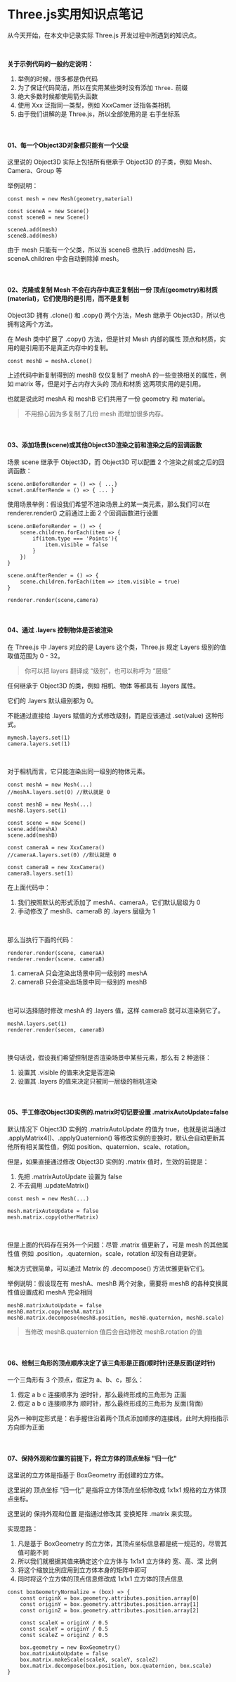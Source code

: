 # Three.js实用知识点笔记

从今天开始，在本文中记录实际 Three.js 开发过程中所遇到的知识点。



<br>

**关于示例代码的一般约定说明：**

1. 举例的时候，很多都是伪代码
2. 为了保证代码简洁，所以在实用某些类时没有添加 `Three.` 前缀
3. 绝大多数时候都使用箭头函数
4. 使用 Xxx 泛指同一类型，例如 XxxCamer 泛指各类相机
5. 由于我们讲解的是 Three.js，所以全部使用的是 右手坐标系



<br>

#### 01、每一个Object3D对象都只能有一个父级

这里说的 Object3D 实际上包括所有继承于 Object3D 的子类，例如 Mesh、Camera、Group 等

举例说明：

```
const mesh = new Mesh(geometry,material)

const sceneA = new Scene()
const sceneB = new Scene()

sceneA.add(mesh)
sceneB.add(mesh)
```

由于 mesh 只能有一个父类，所以当 sceneB 也执行 .add(mesh) 后，sceneA.children 中会自动删除掉 mesh。



<br>

#### 02、克隆或复制 Mesh 不会在内存中真正复制出一份 顶点(geometry)和材质(material)，它们使用的是引用，而不是复制

Object3D 拥有 .clone() 和 .copy() 两个方法，Mesh 继承于 Object3D，所以也拥有这两个方法。

在 Mesh 类中扩展了 .copy() 方法，但是针对 Mesh 内部的属性 顶点和材质，实用的是引用而不是真正内存中的复制。

```
const meshB = meshA.clone()
```

上述代码中新复制得到的 meshB 仅仅复制了 meshA 的一些变换相关的属性，例如 matrix 等，但是对于占内存大头的 顶点和材质 这两项实用的是引用。

也就是说此时 meshA 和 meshB 它们共用了一份 geometry 和 material。

> 不用担心因为多复制了几份 mesh 而增加很多内存。



<br>

#### 03、添加场景(scene)或其他Object3D渲染之前和渲染之后的回调函数

场景 scene 继承于 Object3D，而 Object3D 可以配置 2 个渲染之前或之后的回调函数：

```
scene.onBeforeRender = () => { ...}
scnet.onAfterRende = () => { ... }
```

使用场景举例：假设我们希望不渲染场景上的某一类元素，那么我们可以在 renderer.render() 之前通过上面 2 个回调函数进行设置

```
scene.onBeforeRender = () => {
    scene.children.forEach(item => {
        if(item.type === 'Points'){
            item.visible = false
        }
    })
}

scene.onAfterRender = () => {
    scene.children.forEach(item => item.visible = true)
}

renderer.render(scene,camera)
```



<br>

#### 04、通过 .layers 控制物体是否被渲染

在 Three.js 中 .layers 对应的是 Layers 这个类，Three.js 规定 Layers 级别的值取值范围为 0 - 32。

> 你可以把 layers 翻译成 “级别”，也可以称呼为 “层级”

任何继承于 Object3D 的类，例如 相机、物体 等都具有 .layers 属性。

它们的 .layers 默认级别都为 0。

不能通过直接给 .layers 赋值的方式修改级别，而是应该通过 .set(value) 这种形式。

```
mymesh.layers.set(1)
camera.layers.set(1)
```



<br>

对于相机而言，它只能渲染出同一级别的物体元素。

```
const meshA = new Mesh(...)
//meshA.layers.set(0) //默认就是 0

const meshB = new Mesh(...)
meshB.layers.set(1)

const scene = new Scene()
scene.add(meshA)
scene.add(meshB)

const cameraA = new XxxCamera()
//cameraA.layers.set(0) //默认就是 0

const cameraB = new XxxCamera()
cameraB.layers.set(1)
```

在上面代码中：

1. 我们按照默认的形式添加了 meshA、cameraA，它们默认层级为 0
2. 手动修改了  meshB、cameraB 的 .layers 层级为 1

<br>

那么当执行下面的代码：

```
renderer.render(scene, cameraA)
renderer.render(scene. cameraB)
```

1. cameraA 只会渲染出场景中同一级别的 meshA
2. cameraB 只会渲染出场景中同一级别的 meshB



<br>

也可以选择随时修改 meshA 的 .layers 值，这样 cameraB 就可以渲染到它了。

```
meshA.layers.set(1)
renderer.render(secen, cameraB)
```



<br>

换句话说，假设我们希望控制是否渲染场景中某些元素，那么有 2 种途径：

1. 设置其 .visible 的值来决定是否渲染
2. 设置其 .layers 的值来决定只被同一层级的相机渲染



<br>

#### 05、手工修改Object3D实例的.matrix时切记要设置 .matrixAutoUpdate=false

默认情况下 Object3D 实例的 .matrixAutoUpdate 的值为 true，也就是说当通过 .applyMatrix4()、.applyQuaternion() 等修改实例的变换时，默认会自动更新其他所有相关属性值，例如 position、quaternion、scale、rotation。

但是，如果直接通过修改 Object3D 实例的 .matrix 值时，生效的前提是：

1. 先把 .matrixAutoUpdate 设置为 false
2. 不去调用 .updateMatrix()

```
const mesh = new Mesh(...)

mesh.matrixAutoUpdate = false
mesh.matrix.copy(otherMatrix)
```



<br>

但是上面的代码存在另外一个问题：尽管 .matrix 值更新了，可是 mesh 的其他属性值 例如 .position，.quaternion，scale，rotation 却没有自动更新。

解决方式很简单，可以通过 Matrix 的 .decompose() 方法优雅更新它们。

举例说明：假设现在有 meshA、meshB 两个对象，需要将 meshB 的各种变换属性值设置成和 meshA 完全相同

```
meshB.matrixAutoUpdate = false
meshB.matrix.copy(meshA.matrix)
meshB.matrix.decompose(meshB.position, meshB.quaternion, meshB.scale)
```

> 当修改 meshB.quaternion 值后会自动修改 meshB.rotation 的值



<br>

#### 06、绘制三角形的顶点顺序决定了该三角形是正面(顺时针)还是反面(逆时针)

一个三角形有 3 个顶点，假定为 a、b、c，那么：

1. 假定 a b c 连接顺序为 逆时针，那么最终形成的三角形为 正面
2. 假定 a b c 连接顺序为 顺时针，那么最终形成的三角形为 反面(背面)

另外一种判定形式是：右手握住沿着两个顶点添加顺序的连接线，此时大拇指指示方向即为正面



<br>

#### 07、保持外观和位置的前提下，将立方体的顶点坐标 "归一化"

这里说的立方体是指基于 BoxGeometry 而创建的立方体。

这里说的 顶点坐标 “归一化” 是指将立方体顶点坐标修改成 1x1x1 规格的立方体顶点坐标。

这里说的 保持外观和位置 是指通过修改其 变换矩阵 .matrix 来实现。

实现思路：

1. 凡是基于 BoxGeometry 的立方体，其顶点坐标信息都是统一规范的，尽管其值可能不同
2. 所以我们就根据其值来确定这个立方体与 1x1x1 立方体的 宽、高、深 比例
3. 将这个缩放比例应用到立方体本身的矩阵中即可
4. 同时将这个立方体的顶点信息修改成 1x1x1 立方体的顶点信息

```
const boxGeometryNormalize = (box) => {
    const originX = box.geometry.attributes.position.array[0]
    const originY = box.geometry.attributes.position.array[1]
    const originZ = box.geometry.attributes.position.array[2]

    const scaleX = originX / 0.5
    const scaleY = originY / 0.5
    const scaleZ = originZ / 0.5
    
    box.geometry = new BoxGeometry()
    box.matrixAutoUpdate = false
    box.matrix.makeScale(scaleX, scaleY, scaleZ)
    box.matrix.decompose(box.position, box.quaternion, box.scale)
}
```



<br>



